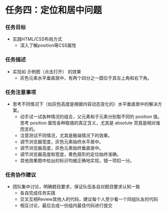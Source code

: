 # 任务四：定位和居中问题
### 任务目标
- 实践HTML/CSS布局方式
	- 深入了解position等CSS属性
### 任务描述
- 实现如 示例图（点击打开） 的效果
	- 灰色元素水平垂直居中，有两个四分之一圆位于其左上角和右下角。
### 任务注意事项
- 思考不同情况下（如灰色高度是根据内容动态变化的）水平垂直居中的解决方案。
	- 动手试一试各种情况的组合，父元素和子元素分别取不同的 position 值。思考 position 属性各种取值的真正含义，尤其是 absolute 究竟是相对谁而言的。
	- 注意测试不同情况，尤其是极端情况下的效果。
	- 调节浏览器宽度，灰色元素始终水平居中。
	- 调节浏览器高度，灰色元素始终垂直居中。
	- 调节浏览器高度和宽度，黄色扇形的定位始终准确。
	- 其他效果图中给出的标识均被正确地实现，错一项扣一分。
### 任务协作建议
- 团队集中讨论，明确题目要求，保证队伍各自对题目要求认知一致
	- 各自完成任务实践
	- 交叉互相Review其他人的代码，建议每个人至少看一个同组队友的代码
	- 相互讨论，最后合成一份组内最佳代码进行提交
